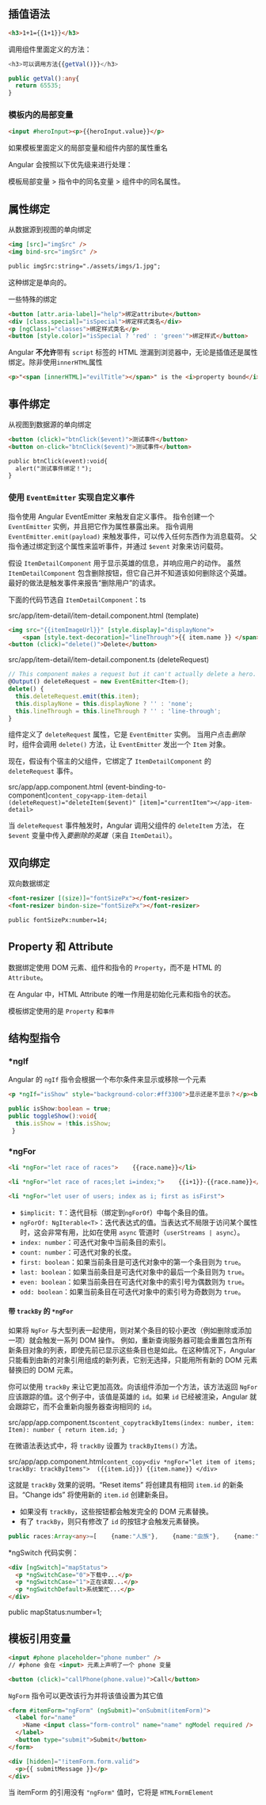 ## 插值语法

```html
<h3>1+1={{1+1}}</h3>
```

调用组件里面定义的方法：

```ts
<h3>可以调用方法{{getVal()}}</h3>

public getVal():any{
  return 65535;
}
```

### 模板内的局部变量

```html
<input #heroInput><p>{{heroInput.value}}</p>
```

如果模板里面定义的局部变量和组件内部的属性重名

Angular 会按照以下优先级来进行处理：

模板局部变量 > 指令中的同名变量 > 组件中的同名属性。

## 属性绑定

从数据源到视图的单向绑定

```html
<img [src]="imgSrc" />
<img bind-src="imgSrc" />

public imgSrc:string="./assets/imgs/1.jpg";
```
这种绑定是单向的。

一些特殊的绑定

```html
<button [attr.aria-label]="help">绑定attribute</button>
<div [class.special]="isSpecial">绑定样式类名</div>
<p [ngClass]="classes">绑定样式类名</p>
<button [style.color]="isSpecial ? 'red' : 'green'">绑定样式</button>
```



Angular **不允许**带有 `script` 标签的 HTML 泄漏到浏览器中，无论是插值还是属性绑定。除非使用`innerHTML`属性

```html
<p>"<span [innerHTML]="evilTitle"></span>" is the <i>property bound</i> evil title.</p>
```



## 事件绑定

从视图到数据源的单向绑定

```html
<button (click)="btnClick($event)">测试事件</button>
<button on-click="btnClick($event)">测试事件</button>

public btnClick(event):void{
  alert("测试事件绑定！");
}
```

### 使用 `EventEmitter` 实现自定义事件

指令使用 Angular EventEmitter 来触发自定义事件。 指令创建一个 `EventEmitter` 实例，并且把它作为属性暴露出来。 指令调用 `EventEmitter.emit(payload)` 来触发事件，可以传入任何东西作为消息载荷。 父指令通过绑定到这个属性来监听事件，并通过 `$event` 对象来访问载荷。

假设 `ItemDetailComponent` 用于显示英雄的信息，并响应用户的动作。 虽然 `ItemDetailComponent` 包含删除按钮，但它自己并不知道该如何删除这个英雄。 最好的做法是触发事件来报告“删除用户”的请求。

下面的代码节选自 `ItemDetailComponent`：ts

src/app/item-detail/item-detail.component.html (template)

```html
<img src="{{itemImageUrl}}" [style.display]="displayNone">
	<span [style.text-decoration]="lineThrough">{{ item.name }} </span>
<button (click)="delete()">Delete</button>
```



src/app/item-detail/item-detail.component.ts (deleteRequest)

```ts
// This component makes a request but it can't actually delete a hero. 
@Output() deleteRequest = new EventEmitter<Item>();
delete() {
  this.deleteRequest.emit(this.item);
  this.displayNone = this.displayNone ? '' : 'none';
  this.lineThrough = this.lineThrough ? '' : 'line-through';
}
```





组件定义了 `deleteRequest` 属性，它是 `EventEmitter` 实例。 当用户点击*删除*时，组件会调用 `delete()` 方法，让 `EventEmitter` 发出一个 `Item` 对象。

现在，假设有个宿主的父组件，它绑定了 `ItemDetailComponent` 的 `deleteRequest` 事件。

src/app/app.component.html (event-binding-to-component)`content_copy<app-item-detail (deleteRequest)="deleteItem($event)" [item]="currentItem"></app-item-detail>`

当 `deleteRequest` 事件触发时，Angular 调用父组件的 `deleteItem` 方法， 在 `$event` 变量中传入*要删除的英雄*（来自 `ItemDetail`）。



## 双向绑定

双向数据绑定

```html
<font-resizer [(size)]="fontSizePx"></font-resizer>
<font-resizer bindon-size="fontSizePx"></font-resizer>

public fontSizePx:number=14;
```

## Property 和 Attribute

数据绑定使用 DOM 元素、组件和指令的 `Property`，而不是 HTML 的`Attribute`。

在 Angular 中，HTML Attribute 的唯一作用是初始化元素和指令的状态。

模板绑定使用的是 `Property` 和`事件`

## 结构型指令

### *ngIf

Angular 的 `ngIf` 指令会根据一个布尔条件来显示或移除一个元素

```html
<p *ngIf="isShow" style="background-color:#ff3300">显示还是不显示？</p><button class="btn btn-success" (click)="toggleShow()">控制显示隐藏</button>
```

```ts
public isShow:boolean = true;
public toggleShow():void{
  this.isShow = !this.isShow;
 }
```

### *ngFor

```html
<li *ngFor="let race of races">    {{race.name}}</li>

<li *ngFor="let race of races;let i=index;">    {{i+1}}-{{race.name}}</li>

<li *ngFor="let user of users; index as i; first as isFirst">
```

- `$implicit: T`：迭代目标（绑定到`ngForOf`）中每个条目的值。
- `ngForOf: NgIterable<T>`：迭代表达式的值。当表达式不局限于访问某个属性时，这会非常有用，比如在使用 `async` 管道时（`userStreams | async`）。
- `index: number`：可迭代对象中当前条目的索引。
- `count: number`：可迭代对象的长度。
- `first: boolean`：如果当前条目是可迭代对象中的第一个条目则为 `true`。
- `last: boolean`：如果当前条目是可迭代对象中的最后一个条目则为 `true`。
- `even: boolean`：如果当前条目在可迭代对象中的索引号为偶数则为 `true`。
- `odd: boolean`：如果当前条目在可迭代对象中的索引号为奇数则为 `true`。

#### 带 `trackBy` 的 `*ngFor`

如果将 `NgFor` 与大型列表一起使用，则对某个条目的较小更改（例如删除或添加一项）就会触发一系列 DOM 操作。 例如，重新查询服务器可能会重置包含所有新条目对象的列表，即使先前已显示这些条目也是如此。在这种情况下，Angular 只能看到由新的对象引用组成的新列表，它别无选择，只能用所有新的 DOM 元素替换旧的 DOM 元素。

你可以使用 `trackBy` 来让它更加高效。向该组件添加一个方法，该方法返回 `NgFor` 应该跟踪的值。这个例子中，该值是英雄的 `id`。如果 `id` 已经被渲染，Angular 就会跟踪它，而不会重新向服务器查询相同的 `id`。

src/app/app.component.ts`content_copytrackByItems(index: number, item: Item): number { return item.id; }`

在微语法表达式中，将 `trackBy` 设置为 `trackByItems()` 方法。

src/app/app.component.html`content_copy<div *ngFor="let item of items; trackBy: trackByItems">  ({{item.id}}) {{item.name}} </div>`

这就是 `trackBy` 效果的说明。“Reset items” 将创建具有相同 `item.id` 的新条目。“Change ids” 将使用新的 `item.id` 创建新条目。

- 如果没有 `trackBy`，这些按钮都会触发完全的 DOM 元素替换。
- 有了 `trackBy`，则只有修改了 `id` 的按钮才会触发元素替换。





```ts
public races:Array<any>=[    {name:"人族"},    {name:"虫族"},    {name:"神族"}];
```

*ngSwitch 代码实例：

```html
<div [ngSwitch]="mapStatus">
  <p *ngSwitchCase="0">下载中...</p>
  <p *ngSwitchCase="1">正在读取...</p>
  <p *ngSwitchDefault>系统繁忙...</p>
</div>
```

public mapStatus:number=1;



## 模板引用变量

```html
<input #phone placeholder="phone number" />
// #phone 会在 <input> 元素上声明了一个 phone 变量

<button (click)="callPhone(phone.value)">Call</button>
```

`NgForm` 指令可以更改该行为并将该值设置为其它值

```html
<form #itemForm="ngForm" (ngSubmit)="onSubmit(itemForm)">
  <label for="name"
    >Name <input class="form-control" name="name" ngModel required />
  </label>
  <button type="submit">Submit</button>
</form>

<div [hidden]="!itemForm.form.valid">
  <p>{{ submitMessage }}</p>
</div>
```

当 itemForm 的引用没有 `"ngForm"` 值时，它将是 `HTMLFormElement`



